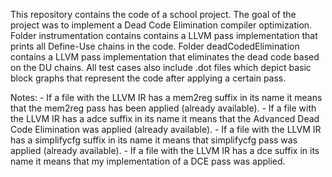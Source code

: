 This repository contains the code of a school project.
The goal of the project was to implement a Dead Code Elimination compiler optimization.
Folder instrumentation contains contains a LLVM pass implementation that prints all Define-Use chains in the code.
Folder deadCodedElimination contains a LLVM pass implementation that eliminates the dead code based on the DU chains.
All test cases also include .dot files which depict basic block graphs that represent the code after applying a certain pass.

Notes:
    - If a file with the LLVM IR has a mem2reg suffix in its name it means that the mem2reg pass has been applied (already available).
    - If a file with the LLVM IR has a adce suffix in its name it means that the Advanced Dead Code Elimination was applied (already available).
    - If a file with the LLVM IR has a simplifycfg suffix in its name it means that simplifycfg pass was applied (already available).
    - If a file with the LLVM IR has a dce suffix in its name it means that my implementation of a DCE pass was applied.